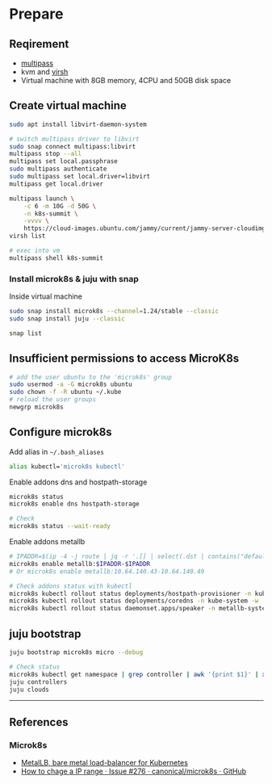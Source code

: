 # Prepare

## Reqirement

* [multipass](https://multipass.run/)
* kvm and [virsh](https://www.libvirt.org/manpages/virsh.html)
* Virtual machine with 8GB memory, 4CPU and 50GB disk space

## Create virtual machine

```sh
sudo apt install libvirt-daemon-system

# switch multipass driver to libvirt
sudo snap connect multipass:libvirt
multipass stop --all
multipass set local.passphrase
sudo multipass authenticate
sudo multipass set local.driver=libvirt
multipass get local.driver

multipass launch \
    -c 6 -m 10G -d 50G \
    -n k8s-summit \
    -vvvv \
    https://cloud-images.ubuntu.com/jammy/current/jammy-server-cloudimg-amd64.img
virsh list

# exec into vm
multipass shell k8s-summit
```

### Install microk8s & juju with snap

Inside virtual machine

```sh
sudo snap install microk8s --channel=1.24/stable --classic
sudo snap install juju --classic

snap list
```

## Insufficient permissions to access MicroK8s

```sh
# add the user ubuntu to the 'microk8s' group
sudo usermod -a -G microk8s ubuntu
sudo chown -f -R ubuntu ~/.kube
# reload the user groups
newgrp microk8s
```


## Configure microk8s

Add alias in `~/.bash_aliases`

```sh
alias kubectl='microk8s kubectl'
```

Enable addons dns and hostpath-storage

```sh
microk8s status
microk8s enable dns hostpath-storage

# Check
microk8s status --wait-ready
```

Enable addons metallb

```sh
# IPADDR=$(ip -4 -j route | jq -r '.[] | select(.dst | contains("default")) | .prefsrc')
microk8s enable metallb:$IPADDR-$IPADDR
# Or microk8s enable metallb:10.64.140.43-10.64.140.49
```

```sh
# Check addons status with kubectl
microk8s kubectl rollout status deployments/hostpath-provisioner -n kube-system -w
microk8s kubectl rollout status deployments/coredns -n kube-system -w
microk8s kubectl rollout status daemonset.apps/speaker -n metallb-system -w
```

## juju bootstrap

```sh
juju bootstrap microk8s micro --debug

# Check status
microk8s kubectl get namespace | grep controller | awk '{print $1}' | xargs microk8s kubectl get all -n
juju controllers
juju clouds
```

---

## References

### Microk8s

* [MetalLB, bare metal load-balancer for Kubernetes](https://metallb.universe.tf/)
* [How to chage a IP range · Issue #276 · canonical/microk8s · GitHub](https://github.com/canonical/microk8s/issues/276#issuecomment-687663776)
